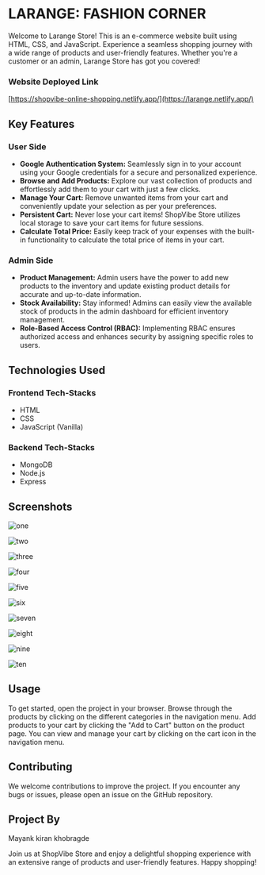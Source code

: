 

# LARANGE: FASHION CORNER

Welcome to Larange Store! This is an e-commerce website built using HTML, CSS, and JavaScript. Experience a seamless shopping journey with a wide range of products and user-friendly features. Whether you're a customer or an admin, Larange Store has got you covered!

### Website Deployed Link
[https://shopvibe-online-shopping.netlify.app/](https://larange.netlify.app/)

## Key Features

### User Side

- **Google Authentication System:** Seamlessly sign in to your account using your Google credentials for a secure and personalized experience.
- **Browse and Add Products:** Explore our vast collection of products and effortlessly add them to your cart with just a few clicks.
- **Manage Your Cart:** Remove unwanted items from your cart and conveniently update your selection as per your preferences.
- **Persistent Cart:** Never lose your cart items! ShopVibe Store utilizes local storage to save your cart items for future sessions.
- **Calculate Total Price:** Easily keep track of your expenses with the built-in functionality to calculate the total price of items in your cart.

### Admin Side

- **Product Management:** Admin users have the power to add new products to the inventory and update existing product details for accurate and up-to-date information.
- **Stock Availability:** Stay informed! Admins can easily view the available stock of products in the admin dashboard for efficient inventory management.
- **Role-Based Access Control (RBAC):** Implementing RBAC ensures authorized access and enhances security by assigning specific roles to users.

## Technologies Used

### Frontend Tech-Stacks

- HTML
- CSS
- JavaScript (Vanilla)

### Backend Tech-Stacks

- MongoDB
- Node.js
- Express



## Screenshots
![one](https://github.com/mayki21/larange_e_comm/assets/119392202/86f42856-e90f-487f-b0f0-9896650b3dc5)

![two](https://github.com/mayki21/larange_e_comm/assets/119392202/ae3c68b3-9a0b-40f3-a7d5-b4e878c0de18)

![three](https://github.com/mayki21/larange_e_comm/assets/119392202/6764fb30-b2a5-4a1e-b049-d0b32494cd3e)

![four](https://github.com/mayki21/larange_e_comm/assets/119392202/678718a9-2a66-49c5-93c9-cb12fb331923)

![five](https://github.com/mayki21/larange_e_comm/assets/119392202/84a24db5-fa1c-42c5-9939-67da57f091ca)

![six](https://github.com/mayki21/larange_e_comm/assets/119392202/93f1a5ea-26ca-41ef-a49e-c5a801cc6de9)

![seven](https://github.com/mayki21/larange_e_comm/assets/119392202/9064762f-74dc-474b-9738-aff997dc504c)

![eight](https://github.com/mayki21/larange_e_comm/assets/119392202/1909fb04-3b33-418d-a9f9-f4b4f7bd5385)

![nine](https://github.com/mayki21/larange_e_comm/assets/119392202/e2c651e1-205a-4bde-9315-04d6ce084aed)

![ten](https://github.com/mayki21/larange_e_comm/assets/119392202/78a58719-f642-49df-b981-d62e31d8f469)









## Usage

To get started, open the project in your browser. Browse through the products by clicking on the different categories in the navigation menu. Add products to your cart by clicking the "Add to Cart" button on the product page. You can view and manage your cart by clicking on the cart icon in the navigation menu.

## Contributing

We welcome contributions to improve the project. If you encounter any bugs or issues, please open an issue on the GitHub repository.

## Project By
Mayank kiran khobragde

Join us at ShopVibe Store and enjoy a delightful shopping experience with an extensive range of products and user-friendly features. Happy shopping!
